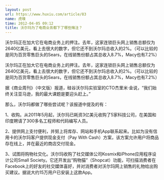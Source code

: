 ```yaml
---
layout: post
url: https://www.huxiu.com/article/83
name: 虎嗅
time: 2012-04-05 09:12
title: 沃尔玛为了电商业务都下了哪些赌注？
---
```

沃尔玛正在加大它在电商业务上的押注。去年，这家连锁巨头网上销售总额仅为2640亿美元，看上去很大的数字，但它还不到沃尔玛总收入的2%。（可以比较的是同为百货零售巨头的Sears，在线销售份额占其总收入8.7%，Macy也有7.2%）

沃尔玛正在加大它在电商业务上的押注。去年，这家连锁巨头网上销售总额仅为2640亿美元，看上去很大的数字，但它还不到沃尔玛总收入的2%。（可以比较的是同为百货零售巨头的Sears，在线销售份额占其总收入8.7%，Macy也有7.2%）

据《商业周刊》（中文版）报道，硅谷沃尔玛实验室的CTO杰里米·金说，“我们始终关注亚马逊，我的最大课题是要迎头赶上。”

那么，沃尔玛都做了哪些尝试呢？该报道中提及的有：

1、收购。从2011年5月起，沃尔玛已耗资3亿美元收购了5家科技公司，在美国和印度聘请了300多名工程师和代码编写人员。

2、提供网上支付便利，并努上将库存、网站和手机App联系起来。比如为没有信用卡的沃尔玛客户提供现金支付（Pay With Cash）方案，该方案允许用户将商品存在线上，并在最近的商店交付现金。

3、试图将购物社交化。沃尔玛收购了社交媒体公司Kosmix和iPhone应用程序设计公司Small Society。它还开发出“购物猫”（Shopcat）功能，可扫描消费者在Facebook上的好友的社交媒体喜好，并对消费者对沃尔玛网上销售的礼物给出购买建议。据说大约15万用户已安装上这款App。

